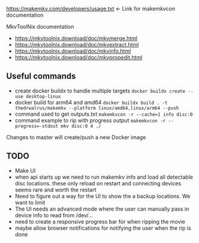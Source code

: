 https://makemkv.com/developers/usage.txt <- Link for makemkvcon documentation

MkvToolNix documentation
* https://mkvtoolnix.download/doc/mkvmerge.html
* https://mkvtoolnix.download/doc/mkvextract.html
* https://mkvtoolnix.download/doc/mkvinfo.html
* https://mkvtoolnix.download/doc/mkvpropedit.html

## Useful commands

* create docker buildx to handle multiple targets `docker buildx create --use desktop-linux`
* docker build for arm64 and amd64 `docker buildx build . -t thedrwalrus/makemkv --platform linux/amd64,linux/arm64 --push`
* command used to get outputs.txt `makemkvcon -r --cache=1 info disc:0`
* command example to rip with progress output `makemkvcon -r --progress=-stdout mkv disc:0 4 ./`

Changes to master will create/push a new Docker image 

## TODO
* Make UI
* when api starts up we need to run makemkv info and load all detectable disc locations. these only reload on restart and connecting devices seems rare and worth the restart
* Need to figure out a way for the UI to show the a backup locations. We want to limit 
* The UI needs an advanced mode where the user can manually pass in device info to read from /dev/...
* need to create a responsive progress bar for when ripping the movie
* maybe allow browser notifications for notifying the user when the rip is done
